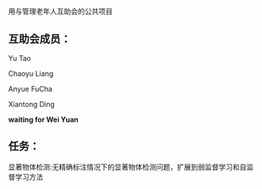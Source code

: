 #
用与管理老年人互助会的公共项目
## 互助会成员：
Yu Tao

Chaoyu Liang

Anyue FuCha

Xiantong Ding

**waiting for Wei Yuan**

## 任务：
显著物体检测:无精确标注情况下的显著物体检测问题，扩展到弱监督学习和自监督学习方法